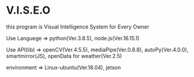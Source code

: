 # V.I.S.E.O

this program is Visual Intelligence System for Every Owner

Use Languege => python(Ver.3.8.5), node.js(Ver.16.15.1)

Use API(lib) => openCV(Ver.4.5.5), mediaPipe(Ver.0.8.8), autoPy(Ver.4.0.0), smartmirror(JS), openData for weather(Ver.2.5)

environment => Linux-ubuntu(Ver.18.04), jetson
